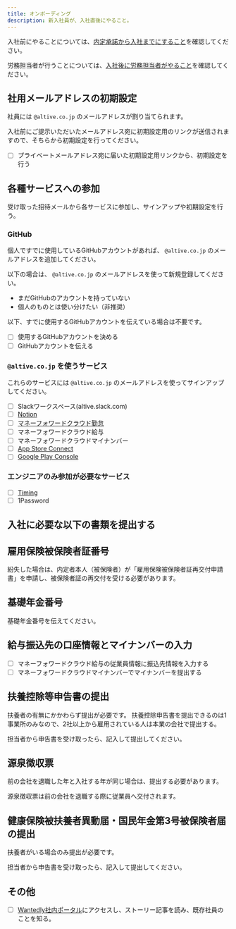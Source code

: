 ```yaml
---
title: オンボーディング
description: 新入社員が、入社直後にやること。
---
```

入社前にやることについては、[内定承諾から入社までにすること](/recruit/before_joining)を確認してください。

労務担当者が行うことについては、[入社後に労務担当者がやること](/recruit/after_joining)を確認してください。

## 社用メールアドレスの初期設定
社員には `@altive.co.jp` のメールアドレスが割り当てられます。

入社前にご提示いただいたメールアドレス宛に初期設定用のリンクが送信されますので、そちらから初期設定を行ってください。

- [ ] プライベートメールアドレス宛に届いた初期設定用リンクから、初期設定を行う

## 各種サービスへの参加
受け取った招待メールから各サービスに参加し、サインアップや初期設定を行う。

### GitHub
個人ですでに使用しているGitHubアカウントがあれば、 `@altive.co.jp` のメールアドレスを追加してください。

以下の場合は、 `@altive.co.jp` のメールアドレスを使って新規登録してください。
- まだGitHubのアカウントを持っていない
- 個人のものとは使い分けたい（非推奨）

以下、すでに使用するGitHubアカウントを伝えている場合は不要です。

- [ ] 使用するGitHubアカウントを決める
- [ ] GitHubアカウントを伝える

### `@altive.co.jp` を使うサービス
これらのサービスには `@altive.co.jp` のメールアドレスを使ってサインアップしてください。

- [ ] Slackワークスペース(altive.slack.com)
- [ ] [Notion](https://www.notion.so/altive)
- [ ] [マネーフォワードクラウド勤怠](https://attendance.moneyforward.com/my_page)
- [ ] マネーフォワードクラウド給与
- [ ] マネーフォワードクラウドマイナンバー
- [ ] [App Store Connect](https://appstoreconnect.apple.com)
- [ ] [Google Play Console](https://play.google.com/console/u/0/developers/8507323661724667240)

### エンジニアのみ参加が必要なサービス
- [ ] [Timing](https://web.timingapp.com)
- [ ] 1Password

## 入社に必要な以下の書類を提出する
## 雇用保険被保険者証番号
紛失した場合は、内定者本人（被保険者）が「雇用保険被保険者証再交付申請書」を申請し、被保険者証の再交付を受ける必要があります。

## 基礎年金番号
基礎年金番号を伝えてください。

## 給与振込先の口座情報とマイナンバーの入力
- [ ] マネーフォワードクラウド給与の従業員情報に振込先情報を入力する
- [ ] マネーフォワードクラウドマイナンバーでマイナンバーを提出する

## 扶養控除等申告書の提出
扶養者の有無にかかわらず提出が必要です。
扶養控除申告書を提出できるのは1事業所のみなので、2社以上から雇用されている人は本業の会社で提出する。

担当者から申告書を受け取ったら、記入して提出してください。

## 源泉徴収票
前の会社を退職した年と入社する年が同じ場合は、提出する必要があります。

源泉徴収票は前の会社を退職する際に従業員へ交付されます。

## 健康保険被扶養者異動届・国民年金第3号被保険者届の提出
扶養者がいる場合のみ提出が必要です。

担当者から申告書を受け取ったら、記入して提出してください。

## その他
- [ ] [Wantedly社内ポータル](https://www.wantedly.com/companies/altive)にアクセスし、ストーリー記事を読み、既存社員のことを知る。
